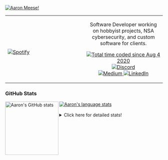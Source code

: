 [![Aaron Meese!](https://user-images.githubusercontent.com/17814535/88975338-a2aabf00-d27f-11ea-963f-8a19608716b4.png)](https://github.com/ajmeese7/readme-ascii "README ASCII")

<!-- Modified from project here: https://github.com/novatorem/novatorem -->
<table width="100%"> 
  <tr>
  <td width="50%">
      
&nbsp; <br> [![Spotify](https://ajmeese7.vercel.app/api/spotify)](https://open.spotify.com/user/ajmeese)

  </td>
  <td width="50%">
    <p align="center">
    Software Developer working on hobbyist projects, NSA cybersecurity, and custom software for clients.
    </p>
    <p align="center">
      <a href="https://wakatime.com/@f726891d-3b02-46cd-9b60-e8c59f9e2b14">
        <img src="https://wakatime.com/badge/user/f726891d-3b02-46cd-9b60-e8c59f9e2b14.svg" alt="Total time coded since Aug 4 2020" title="WakaTime" />
      </a>
      <a href="http://link.aaronmeese.com/discord">
        <img src="https://img.shields.io/badge/discord-ajmeese7%234835-369?style=flat-square&logo=discord&logoColor=white&color=purple" alt="Discord" title="Discord">
      </a>
      <br />
      <a href="https://link.aaronmeese.com/medium">
        <img src="https://img.shields.io/badge/medium-ajmeese7-1DB954?style=flat-square&logo=medium&logoColor=white" alt="Medium" title="Medium">
      </a>
      <a href="https://link.aaronmeese.com/linkedin">
        <img src="https://img.shields.io/badge/linkedIn-aaronmeese-1DB954?style=flat-square&logo=linkedin&logoColor=white&color=blue" alt="LinkedIn" title="LinkedIn">
      </a>
    </p>
  </td>

</table>

[//]: <> (The `&nbsp;` is to have Aphelion take up more space)

### GitHub Stats ###

<a href="https://profile-summary-for-github.com/user/ajmeese7">
  <img align="left" height="170px" src="https://github-readme-stats.vercel.app/api?username=ajmeese7&show_icons=true&line_height=27&count_private=true" alt="Aaron's GitHub stats"/>
  <img src="https://github-readme-stats.vercel.app/api/top-langs/?username=ajmeese7&hide_langs_below=5&layout=compact" alt="Aaron's language stats"/>
</a>

<br />
<br />
<details>
<summary>Click here for detailed stats!</summary>

### :zap: Recent Activity
<!--START_SECTION:activity-->
1. 💪 Opened PR [#29](https://github.com/os-js/osjs-dev-meta/pull/29) in [os-js/osjs-dev-meta](https://github.com/os-js/osjs-dev-meta)
2. ❗️ Opened issue [#115](https://github.com/meeseOS/meeseOS/issues/115) in [meeseOS/meeseOS](https://github.com/meeseOS/meeseOS)
3. 🎉 Merged PR [#72](https://github.com/meese-enterprises/karameese.com/pull/72) in [meese-enterprises/karameese.com](https://github.com/meese-enterprises/karameese.com)
4. ❗️ Closed issue [#14](https://github.com/meese-enterprises/uptime-monitor/issues/14) in [meese-enterprises/uptime-monitor](https://github.com/meese-enterprises/uptime-monitor)
5. 🗣 Commented on [#14](https://github.com/meese-enterprises/uptime-monitor/issues/14) in [meese-enterprises/uptime-monitor](https://github.com/meese-enterprises/uptime-monitor)
<!--END_SECTION:activity-->

### 🧐 Waka Stats
<!--START_SECTION:waka-->
![Code Time](http://img.shields.io/badge/Code%20Time-1%2C281%20hrs%207%20mins-blue)

**🐱 My GitHub Data** 

> 🏆 1,168 Contributions in the Year 2022
 > 
> 📦 197.9 kB Used in GitHub's Storage 
 > 
> 💼 Opted to Hire
 > 
> 📜 83 Public Repositories 
 > 
> 🔑 30 Private Repositories  
 > 
**I'm an Early 🐤** 

```text
🌞 Morning    140 commits    █████░░░░░░░░░░░░░░░░░░░░   20.77% 
🌆 Daytime    246 commits    █████████░░░░░░░░░░░░░░░░   36.5% 
🌃 Evening    284 commits    ██████████░░░░░░░░░░░░░░░   42.14% 
🌙 Night      4 commits      ░░░░░░░░░░░░░░░░░░░░░░░░░   0.59%

```
📅 **I'm Most Productive on Tuesday** 

```text
Monday       96 commits     ███░░░░░░░░░░░░░░░░░░░░░░   14.24% 
Tuesday      118 commits    ████░░░░░░░░░░░░░░░░░░░░░   17.51% 
Wednesday    72 commits     ██░░░░░░░░░░░░░░░░░░░░░░░   10.68% 
Thursday     99 commits     ███░░░░░░░░░░░░░░░░░░░░░░   14.69% 
Friday       55 commits     ██░░░░░░░░░░░░░░░░░░░░░░░   8.16% 
Saturday     116 commits    ████░░░░░░░░░░░░░░░░░░░░░   17.21% 
Sunday       118 commits    ████░░░░░░░░░░░░░░░░░░░░░   17.51%

```


📊 **This Week I Spent My Time On** 

```text
⌚︎ Time Zone: America/New_York

💬 Programming Languages: 
JavaScript               13 hrs 12 mins      ███████████████████░░░░░░   77.41% 
Markdown                 1 hr 54 mins        ██░░░░░░░░░░░░░░░░░░░░░░░   11.16% 
JSON                     1 hr 1 min          █░░░░░░░░░░░░░░░░░░░░░░░░   5.96% 
YAML                     28 mins             ░░░░░░░░░░░░░░░░░░░░░░░░░   2.81% 
TypeScript               10 mins             ░░░░░░░░░░░░░░░░░░░░░░░░░   1.05%

🐱‍💻 Projects: 
aaronmeese.com           13 hrs 30 mins      ███████████████████░░░░░░   79.14% 
hexells                  1 hr 14 mins        █░░░░░░░░░░░░░░░░░░░░░░░░   7.27% 
vault                    1 hr 14 mins        █░░░░░░░░░░░░░░░░░░░░░░░░   7.25% 
osjs-client              18 mins             ░░░░░░░░░░░░░░░░░░░░░░░░░   1.82% 
meeseOS-manual           10 mins             ░░░░░░░░░░░░░░░░░░░░░░░░░   1.05%

```

**I Mostly Code in JavaScript** 

```text
JavaScript               32 repos            ████████████░░░░░░░░░░░░░   47.76% 
HTML                     9 repos             ███░░░░░░░░░░░░░░░░░░░░░░   13.43% 
Python                   6 repos             ██░░░░░░░░░░░░░░░░░░░░░░░   8.96% 
Java                     4 repos             █░░░░░░░░░░░░░░░░░░░░░░░░   5.97% 
CSS                      3 repos             █░░░░░░░░░░░░░░░░░░░░░░░░   4.48%

```



 Last Updated on 16/09/2022 08:04:18 UTC
<!--END_SECTION:waka-->
</details>
